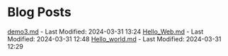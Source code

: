 # Blog Posts

[demo3.md](_posts/demo3.md) - Last Modified: 2024-03-31 13:24
[Hello_Web.md](_posts/Hello_Web.md) - Last Modified: 2024-03-31 12:48
[Hello_world.md](_posts/Hello_world.md) - Last Modified: 2024-03-31 12:29

